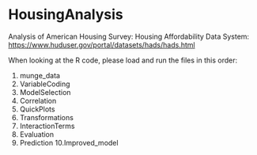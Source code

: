 # HousingAnalysis
Analysis of American Housing Survey: Housing Affordability Data System: https://www.huduser.gov/portal/datasets/hads/hads.html

When looking at the R code, please load and run the files in this order:

1. munge_data
2. VariableCoding
3. ModelSelection
4. Correlation
5. QuickPlots
6. Transformations
7. InteractionTerms
8. Evaluation
9. Prediction
10.Improved_model
